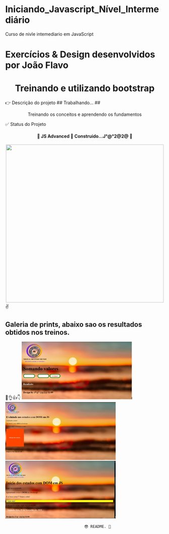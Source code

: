 # Iniciando_Javascript_Nível_Intermediário
Curso de nivle intemediario em JavaScript
# Exercícios & Design desenvolvidos por João Flavo

<h1 align="center">Treinando e utilizando bootstrap</h1>
👉  Descrição do projeto ## Trabalhando... ## 
<p align="center">Treinando os conceitos e aprendendo os fundamentos</P>
    ✅ Status do Projeto
<h4 align="center"> 
	🚧  JS Advanced 🚀 Construido...J°@°2@2@  🚧
</h4>
<center><img src="https://media.giphy.com/media/NFA61GS9qKZ68/giphy.gif" width="500" height="500" /></center>
✌<Strong><h2> Galeria de prints, abaixo sao os resultados obtidos nos treinos.</h2></Strong>🤘👌👍👇
  <img src="aula10\img2\print treino.jpeg" width="350" title="print do resultado">
  <img src="aula10\img2\print treino2.jpeg" width="350" alt="accessibility text">
  <img src="aula10\img2\print treino3.jpeg" width="350" alt="accessibility text">
</p>



                                       😎 README. 💝
